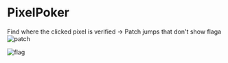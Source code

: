 # PixelPoker

Find where the clicked pixel is verified -> Patch jumps that don't show flaga
![patch](https://user-images.githubusercontent.com/97342354/201473023-68e981b3-73f0-4b43-8d2d-4c27c689b741.PNG)

![flag](https://user-images.githubusercontent.com/97342354/201473055-a54f78a8-37ef-4320-a2fb-7b3bafda266d.png)
